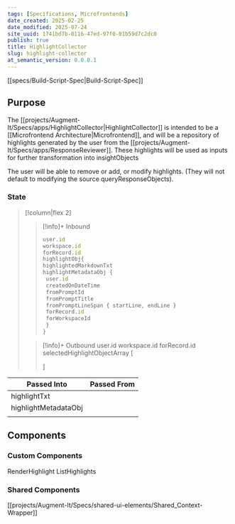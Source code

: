```yaml
---
tags: [Specifications, Microfrontends]
date_created: 2025-02-25
date_modified: 2025-07-24
site_uuid: 1741bd7b-0116-47ed-97f0-01b59d7c2dc0
publish: true
title: HighlightCollector
slug: highlight-collector
at_semantic_version: 0.0.0.1
---
```

[[specs/Build-Script-Spec|Build-Script-Spec]]

## Purpose
The [[projects/Augment-It/Specs/apps/HighlightCollector|HighlightCollector]] is intended to be a [[Microfrontend Architecture|Microfrontend]], and  will be a repository of highlights generated by the user from the [[projects/Augment-It/Specs/apps/ResponseReviewer]]. These highlights will be used as inputs for further transformation into insightObjects

The user will be able to remove or add, or modify highlights. (They will not default to modifying the source queryResponseObjects).

### State

> [!column|flex 2]
>> [!info]+ Inbound 
>> ```js
>> user.id
>> workspace.id
>> forRecord.id
>> highlightObj{
>> highlightedMarkdownTxt
>> highlightMetadataObj {
>> 	user.id
>> 	createdOnDateTime
>> 	fromPromptId
>> 	fromPromptTitle
>> 	fromPromptLineSpan { startLine, endLine }
>> 	forRecord.id
>> 	forWorkspaceId
>> 	}
>> } 
>> ```
>
>> [!info]+ Outbound
>> user.id
>> workspace.id
>> forRecord.id
>>selectedHighlightObjectArray [
>>
>>]

| Passed Into          | Passed From |
| -------------------- | ----------- |
| highlightTxt         |             |
| highlightMetadataObj |             |
|                      |             |

## Components

### Custom Components
RenderHighlight
ListHighlights

### Shared Components
[[projects/Augment-It/Specs/shared-ui-elements/Shared_Context-Wrapper]]